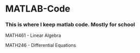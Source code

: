 # MATLAB-Code
### This is where I keep matlab code. Mostly for school

MATH461 - Linear Algebra

MATH246 - Differential Equations
